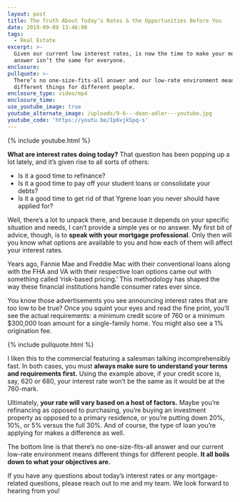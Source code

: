 ```yaml
---
layout: post
title: The Truth About Today’s Rates & the Opportunities Before You
date: 2019-09-09 13:46:00
tags:
  - Real Estate
excerpt: >-
  Given our current low interest rates, is now the time to make your move? The
  answer isn’t the same for everyone.
enclosure:
pullquote: >-
  There’s no one-size-fits-all answer and our low-rate environment means
  different things for different people.
enclosure_type: video/mp4
enclosure_time:
use_youtube_image: true
youtube_alternate_image: /uploads/9-6---dean-adler---youtube.jpg
youtube_code: 'https://youtu.be/Ip6vjkSpq-s'
---
```


{% include youtube.html %}

**What are interest rates doing today?** That question has been popping up a lot lately, and it’s given rise to all sorts of others:&nbsp;

* Is it a good time to refinance?&nbsp;
* Is it a good time to pay off your student loans or consolidate your debts?&nbsp;
* Is it a good time to get rid of that Ygrene loan you never should have applied for?&nbsp;

Well, there’s a lot to unpack there, and because it depends on your specific situation and needs, I can’t provide a simple yes or no answer. My first bit of advice, though, is to **speak with your mortgage professional**. Only then will you know what options are available to you and how each of them will affect your interest rates. &nbsp;&nbsp;

Years ago, Fannie Mae and Freddie Mac with their conventional loans along with the FHA and VA with their respective loan options came out with something called ‘risk-based pricing.’ This methodology has shaped the way these financial institutions handle consumer rates ever since.&nbsp;

You know those advertisements you see announcing interest rates that are too low to be true? Once you squint your eyes and read the fine print, you’ll see the actual requirements: a minimum credit score of 760 or a minimum $300,000 loan amount for a single-family home. You might also see a 1% origination fee.

{% include pullquote.html %}

I liken this to the commercial featuring a salesman talking incomprehensibly fast. In both cases, you must **always make sure to understand your terms and requirements first.** Using the example above, if your credit score is, say, 620 or 680, your interest rate won’t be the same as it would be at the 760-mark.&nbsp;

Ultimately, **your rate will vary based on a host of factors.** Maybe you’re refinancing as opposed to purchasing, you’re buying an investment property as opposed to a primary residence, or you’re putting down 20%, 10%, or 5% versus the full 30%. And of course, the type of loan you’re applying for makes a difference as well. &nbsp; &nbsp;

The bottom line is that there’s no one-size-fits-all answer and our current low-rate environment means different things for different people. **It all boils down to what your objectives are.&nbsp;**

If you have any questions about today’s interest rates or any mortgage-related questions, please reach out to me and my team. We look forward to hearing from you\!